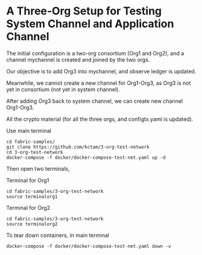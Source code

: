 # A Three-Org Setup for Testing System Channel and Application Channel

The initial configuration is a two-org consortium (Org1 and Org2), and a channel mychannel is created and joined by the two orgs.

Our objective is to add Org3 into mychannel, and observe ledger is updated.

Meanwhile, we cannot create a new channel for Org1-Org3, as Org3 is not yet in consortium (not yet in system channel).

After adding Org3 back to system channel, we can create new channel Org1-Org3.

All the crypto material (for all the three orgs, and configtx.yaml is updated).

Use main terminal
```
cd fabric-samples/
git clone https://github.com/kctam/3-org-test-network
cd 3-org-test-network
docker-compose -f docker/docker-compose-test-net.yaml up -d
```

Then open two terminals,

Terminal for Org1
```
cd fabric-samples/3-org-test-network
source terminalorg1
```

Terminal for Org2
```
cd fabric-samples/3-org-test-network
source terminalorg2
```

To tear down containers, in main terminal
```
docker-compose -f docker/docker-compose-test-net.yaml down -v
```
